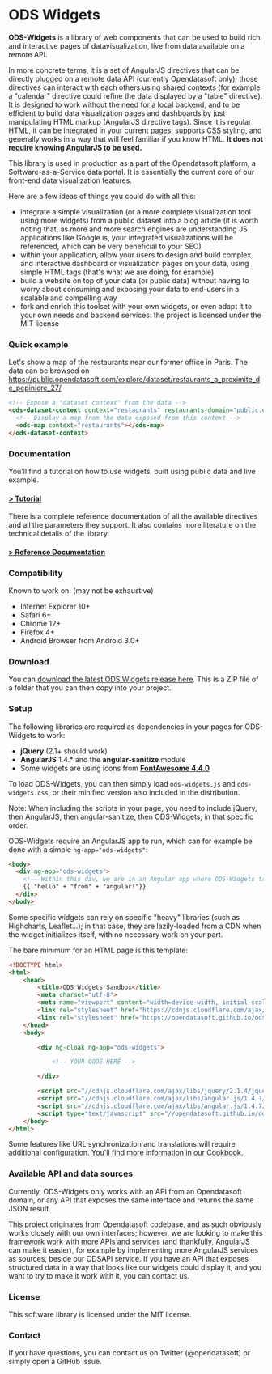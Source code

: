 ODS Widgets
===========
**ODS-Widgets** is a library of web components that can be used to build rich and
interactive pages of datavisualization, live from data available on a remote API.

In more concrete terms, it is a set of AngularJS directives that can be directly
plugged on a remote data API (currently Opendatasoft only); those directives
can interact with each others using shared contexts (for example a "calendar"
directive could refine the data displayed by a "table" directive). It is
designed to work without the need for a local backend, and to be efficient to
build data visualization pages and dashboards by just manipulating HTML markup (AngularJS
directive tags). Since it is regular HTML, it can be integrated in your current
pages, supports CSS styling, and generally works in a way that will feel familiar
if you know HTML. **It does not require knowing AngularJS to be used.**

This library is used in production as a part of the Opendatasoft platform, a
Software-as-a-Service data portal. It is essentially the current core of our
front-end data visualization features.

Here are a few ideas of things you could do with all this:
- integrate a simple visualization (or a more complete visualization tool using
more widgets) from a public dataset into a blog article (it is worth noting that,
as more and more search engines are understanding JS applications like Google is,
your integrated visualizations will be referenced, which can be very beneficial to your SEO)
- within your application, allow your users to design and build complex and interactive dashboard or visualization pages
on your data, using simple HTML tags (that's what we are doing, for example)
- build a website on top of your data (or public data) without having to worry about consuming and
exposing your data to end-users in a scalable and compelling way
- fork and enrich this toolset with your own widgets, or even adapt it to your
own needs and backend services: the project is licensed under the MIT license

### Quick example
Let's show a map of the restaurants near our former office in Paris. The data
can be browsed on https://public.opendatasoft.com/explore/dataset/restaurants_a_proximite_de_pepiniere_27/
```html
<!-- Expose a "dataset context" from the data -->
<ods-dataset-context context="restaurants" restaurants-domain="public.opendatasoft.com" restaurants-dataset="restaurants_a_proximite_de_pepiniere_27">
  <!-- Display a map from the data exposed from this context -->
  <ods-map context="restaurants"></ods-map>
</ods-dataset-context>
```

### Documentation
You'll find a tutorial on how to use widgets, built using public data and live example.
#### [> Tutorial](https://help.opendatasoft.com/widgets/#/getting-started/)

There is a complete reference documentation of all the available directives and all
the parameters they support. It also contains more literature on the technical
details of the library.
#### [> Reference Documentation](https://help.opendatasoft.com/widgets/#/getting-started/01widgetdoc)

### Compatibility
Known to work on: (may not be exhaustive)
- Internet Explorer 10+
- Safari 6+
- Chrome 12+
- Firefox 4+
- Android Browser from Android 3.0+

### Download
You can [download the latest ODS Widgets release here](https://github.com/opendatasoft/ods-widgets/releases/latest). This is a ZIP file of a folder that you can then
copy into your project.

### Setup
The following libraries are required as dependencies in your pages for ODS-Widgets to work:
- **jQuery** (2.1+ should work)
- **AngularJS** 1.4.* and the **angular-sanitize** module
- Some widgets are using icons from **[FontAwesome 4.4.0](http://fontawesome.io/icons/)**

To load ODS-Widgets, you can then simply load `ods-widgets.js` and `ods-widgets.css`, or their minified version also included
in the distribution.

Note: When including the scripts in your page, you need to include jQuery, then AngularJS, then angular-sanitize, then ODS-Widgets;
in that specific order.

ODS-Widgets require an AngularJS app to run, which can for example be done with a simple `ng-app="ods-widgets"`:
```html
<body>
  <div ng-app="ods-widgets">
    <!-- Within this div, we are in an Angular app where ODS-Widgets tags will run -->
    {{ "hello" + "from" + "angular!"}}
  </div>
</body>
```

Some specific widgets can rely on specific "heavy" libraries (such as Highcharts, Leaflet...);
in that case, they are lazily-loaded from a CDN when the widget initializes itself, with no necessary work on your part.

The bare minimum for an HTML page is this template:
```html
<!DOCTYPE html>
<html>
    <head>
        <title>ODS Widgets Sandbox</title>
        <meta charset="utf-8">
        <meta name="viewport" content="width=device-width, initial-scale=1">
        <link rel="stylesheet" href="https://cdnjs.cloudflare.com/ajax/libs/font-awesome/4.7.0/css/font-awesome.min.css">
        <link rel="stylesheet" href="https://opendatasoft.github.io/ods-widgets/dist/ods-widgets.css">
    </head>
    <body>

        <div ng-cloak ng-app="ods-widgets">

            <!-- YOUR CODE HERE -->

        </div>

        <script src="//cdnjs.cloudflare.com/ajax/libs/jquery/2.1.4/jquery.min.js"></script>
        <script src="//cdnjs.cloudflare.com/ajax/libs/angular.js/1.4.7/angular.js"></script>
        <script src="//cdnjs.cloudflare.com/ajax/libs/angular.js/1.4.7/angular-sanitize.min.js"></script>
        <script type="text/javascript" src="//opendatasoft.github.io/ods-widgets/dist/ods-widgets.js"></script>
    </body>
</html>
```
Some features like URL synchronization and translations will require additional configuration. [You'll find more information
in our Cookbook.](https://github.com/opendatasoft/ods-cookbook/tree/master/widgets/external-use)

### Available API and data sources
Currently, ODS-Widgets only works with an API from an Opendatasoft domain, or any API
that exposes the same interface and returns the same JSON result.

This project originates from Opendatasoft codebase, and as such obviously works
closely with our own interfaces; however, we are looking to make this framework work
with more APIs and services (and thankfully, AngularJS can make it easier), for example by
implementing more AngularJS services as sources, beside our ODSAPI service.
If you have an API that exposes structured data in a way that looks
like our widgets could display it, and you want to try to make it work with it,
you can contact us.

### License
This software library is licensed under the MIT license.

### Contact
If you have questions, you can contact us on Twitter (@opendatasoft) or simply open a GitHub issue.
